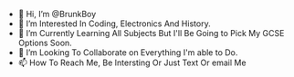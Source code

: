 - 👋 Hi, I’m @BrunkBoy
- 👀 I’m Interested In Coding, Electronics And History.
- 🌱 I’m Currently Learning All Subjects But I'll Be Going to Pick My GCSE Options Soon.
- 💞️ I’m Looking To Collaborate on Everything I'm able to Do.
- 📫 How To Reach Me, Be Intersting Or Just Text Or email Me

<!---
BrunkBoy/BrunkBoy is a ✨ special ✨ repository because its `README.md` (this file) appears on your GitHub profile.
You can click the Preview link to take a look at your changes.
--->
